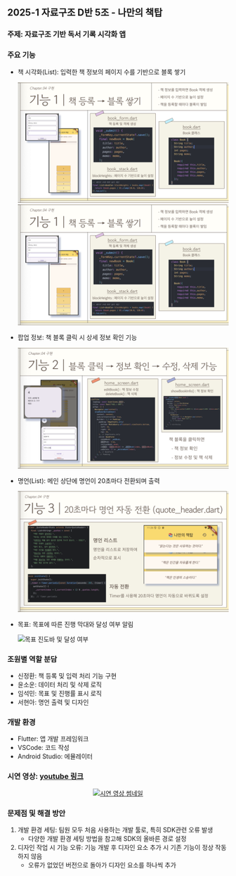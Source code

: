 ## 2025-1 자료구조 D반 5조 - 나만의 책탑

### 주제: 자료구조 기반 독서 기록 시각화 앱

### 주요 기능
- 책 시각화(List): 입력한 책 정보의 페이지 수를 기반으로 블록 쌓기

  ![블록 쌓기](images/function1.png)
  <img src="images/function1.png" alt="설명" width="500"/>

- 팝업 정보: 책 블록 클릭 시 상세 정보 확인 기능

  ![책 정보 표시](images/function2.png)
  
- 명언(List): 메인 상단에 명언이 20초마다 전환되며 출력

  ![책 명언](images/function3.png)

- 목표: 목표에 따른 진행 막대와 달성 여부 알림

  ![목표 진도바 및 달성 여부](images/function4/png)


### 조원별 역할 분담
- 신정환: 책 등록 및 입력 처리 기능 구현
- 윤소운: 데이터 처리 및 삭제 로직
- 임석민: 목표 및 진행률 표시 로직
- 서현아: 명언 출력 및 디자인

### 개발 환경
- Flutter: 앱 개발 프레임워크
- VSCode: 코드 작성
- Android Studio: 에뮬레이터

### 시연 영상: [youtube 링크](https://youtube.com/shorts/WDhXVpSydcY?feature=share)

<p align="center">
    <a href="https://youtube.com/shorts/WDhXVpSydcY?feature=share">
        <img src="https://youtube.com/shorts/WDhXVpSydcY?feature=share/0.jpg" alt="시연 영상 썸네일">
    </a>
</p>

### 문제점 및 해결 방안
1. 개발 환경 세팅: 팀원 모두 처음 사용하는 개발 툴로, 특히 SDK관련 오류 발생
   - 다양한 개발 환경 세팅 방법을 참고해 SDK의 올바른 경로 설정
2. 디자인 작업 시 기능 오류: 기능 개발 후 디자인 요소 추가 시 기존 기능이 정상 작동하지 않음
   - 오류가 없었던 버전으로 돌아가 디자인 요소를 하나씩 추가
